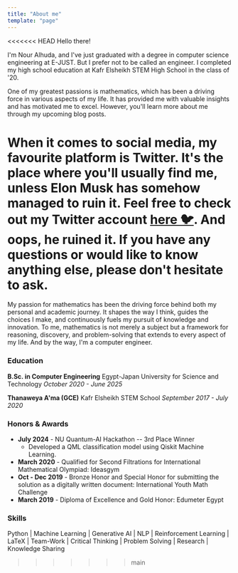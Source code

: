 ```yaml
---
title: "About me"
template: "page"
---
```


<<<<<<< HEAD
Hello there!

I'm Nour Alhuda, and I've just graduated with a degree in computer science engineering at E-JUST. But I prefer not to be called an engineer. I completed my high school education at Kafr Elsheikh STEM High School in the class of '20.

One of my greatest passions is mathematics, which has been a driving force in various aspects of my life. It has provided me with valuable insights and has motivated me to excel. However, you'll learn more about me through my upcoming blog posts.

When it comes to social media, my favourite platform is Twitter. It's the place where you'll usually find me, unless Elon Musk has somehow managed to ruin it. Feel free to check out my Twitter account [here 🐦](https://twitter.com/NourAbosen). And oops, he ruined it.
If you have any questions or would like to know anything else, please don't hesitate to ask.
=======
My passion for mathematics has been the driving force behind both my personal and academic journey. It shapes the way I think, guides the choices I make, and continuously fuels my pursuit of knowledge and innovation. To me, mathematics is not merely a subject but a framework for reasoning, discovery, and problem-solving that extends to every aspect of my life. And by the way, I'm a computer engineer.

### Education
**B.Sc. in Computer Engineering**
Egypt-Japan University for Science and Technology
*October 2020 - June 2025*

**Thanaweya A'ma (GCE)**
Kafr Elsheikh STEM School
*September 2017 - July 2020*


### Honors & Awards
- **July 2024** - NU Quantum-AI Hackathon -- 3rd Place Winner
  - Developed a QML classification model using Qiskit Machine Learning.
- **March 2020** - Qualified for Second Filtrations for International Mathematical Olympiad: Ideasgym
- **Oct - Dec 2019** - Bronze Honor and Special Honor for submitting the solution as a digitally written document: International Youth Math Challenge
- **March 2019** - Diploma of Excellence and Gold Honor: Edumeter Egypt

### Skills
Python | Machine Learning | Generative AI | NLP | Reinforcement Learning | LaTeX | Team-Work | Critical Thinking | Problem Solving | Research | Knowledge Sharing
>>>>>>> main
